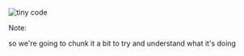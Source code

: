 

![tiny code](/squinting.jpeg)

Note:

so we're going to chunk it a bit to try and understand what it's doing